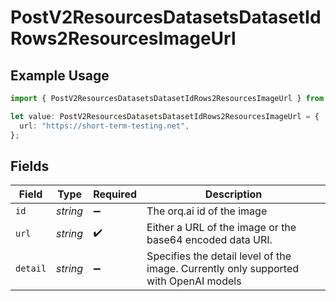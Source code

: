 # PostV2ResourcesDatasetsDatasetIdRows2ResourcesImageUrl

## Example Usage

```typescript
import { PostV2ResourcesDatasetsDatasetIdRows2ResourcesImageUrl } from "orq-poc-typescript/models/operations";

let value: PostV2ResourcesDatasetsDatasetIdRows2ResourcesImageUrl = {
  url: "https://short-term-testing.net",
};
```

## Fields

| Field                                                                                | Type                                                                                 | Required                                                                             | Description                                                                          |
| ------------------------------------------------------------------------------------ | ------------------------------------------------------------------------------------ | ------------------------------------------------------------------------------------ | ------------------------------------------------------------------------------------ |
| `id`                                                                                 | *string*                                                                             | :heavy_minus_sign:                                                                   | The orq.ai id of the image                                                           |
| `url`                                                                                | *string*                                                                             | :heavy_check_mark:                                                                   | Either a URL of the image or the base64 encoded data URI.                            |
| `detail`                                                                             | *string*                                                                             | :heavy_minus_sign:                                                                   | Specifies the detail level of the image. Currently only supported with OpenAI models |